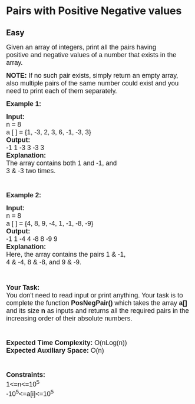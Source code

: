 # Pairs with Positive Negative values
## Easy 
<div class="problem-statement">
                <p></p><p><span style="font-size:18px"><span style="font-family:arial,helvetica,sans-serif">Given an array of&nbsp;integers, print all the pairs having positive&nbsp;and negative values of a number that exists in the array.</span></span></p>

<p><span style="font-size:18px"><span style="font-family:arial,helvetica,sans-serif"><strong>NOTE:</strong> If&nbsp;no such pair exists, simply&nbsp;return an empty array, also multiple pairs of the same number could exist and&nbsp;you need to print each of them separately.</span></span></p>

<p><span style="font-size:18px"><span style="font-family:arial,helvetica,sans-serif"><strong>Example 1:</strong></span></span></p>

<pre><span style="font-size:18px"><span style="font-family:arial,helvetica,sans-serif"><strong>Input:</strong>
n = 8
a [ ] = {1, -3, 2, 3, 6, -1, -3, 3}
<strong>Output:</strong>
-1 1 -3 3 -3 3
<strong>Explanation:
</strong>The array contains both 1 and -1, and
3 &amp; -3 two times.</span></span>
</pre>

<p>&nbsp;</p>

<p><span style="font-size:18px"><span style="font-family:arial,helvetica,sans-serif"><strong>Example 2:</strong></span></span></p>

<pre><span style="font-size:18px"><span style="font-family:arial,helvetica,sans-serif"><strong>Input:</strong>
n = 8
a [ ] = {4, 8, 9, -4, 1, -1, -8, -9}
<strong>Output:</strong>
-1 1 -4 4 -8 8 -9 9
<strong>Explanation:
</strong>Here, the array contains the pairs 1 &amp; -1,
4 &amp; -4, 8 &amp; -8, and 9 &amp; -9.</span></span>
</pre>

<p><br>
<br>
<span style="font-size:18px"><span style="font-family:arial,helvetica,sans-serif"><strong>Your Task:&nbsp;&nbsp;</strong><br>
You don't need to read input or print anything. Your task is to complete the function&nbsp;<strong>PosNegPair()</strong>&nbsp;which takes the array <strong>a[]</strong> and its size <strong>n</strong><strong> </strong>as inputs and returns all the required pairs in the increasing order of their absolute numbers.</span></span></p>

<p>&nbsp;</p>

<p><span style="font-size:18px"><span style="font-family:arial,helvetica,sans-serif"><strong>Expected Time Complexity:</strong> O(nLog(n))<br>
<strong>Expected Auxiliary Space:</strong> O(n)</span></span></p>

<p>&nbsp;</p>

<p><span style="font-size:18px"><span style="font-family:arial,helvetica,sans-serif"><strong>Constraints:</strong><br>
1&lt;=n&lt;=10<sup>5</sup><br>
-10<sup>5</sup>&lt;=a[i]&lt;=10<sup>5</sup></span></span></p>
 <p></p>
            </div>